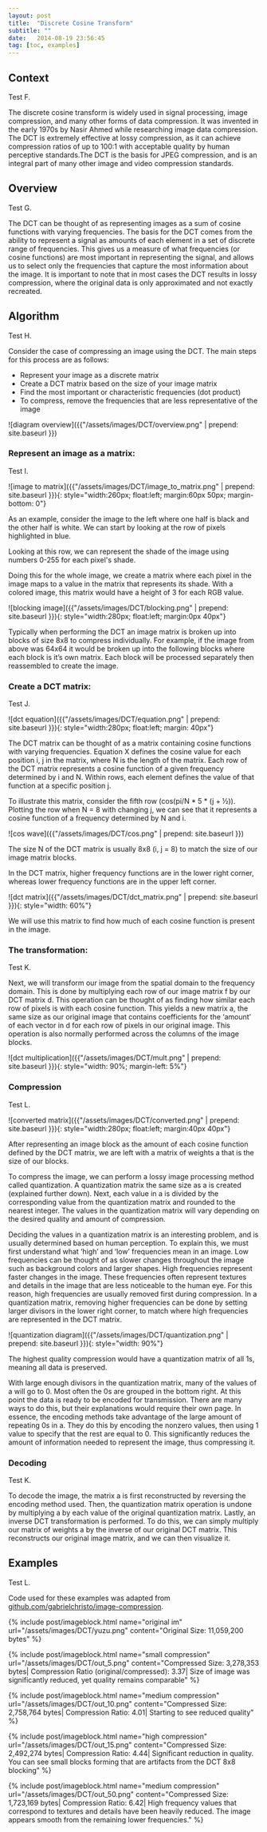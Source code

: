 ```yaml
---
layout: post
title:  "Discrete Cosine Transform"
subtitle: ""
date:   2014-08-19 23:56:45
tag: [toc, examples]
---
```


## Context

Test F.

The discrete cosine transform is widely used in signal processing, image compression, and many other forms of data compression. It was invented in the early 1970s by Nasir Ahmed while researching image data compression. The DCT is extremely effective at lossy compression, as it can achieve compression ratios of up to 100:1 with acceptable quality by human perceptive standards.The DCT is the basis for JPEG compression, and is an integral part of many other image and video compression standards.

## Overview

Test G.

The DCT can be thought of as representing images as a sum of cosine functions with varying frequencies. The basis for the DCT comes from the ability to represent a signal as amounts of each element in a set of discrete range of frequencies. This gives us a measure of what frequencies (or cosine functions) are most important in representing the signal, and allows us to  select only the frequencies that capture the most information about the image. It is important to note that in most cases the DCT results in lossy compression, where the original data is only approximated and not exactly recreated.

## Algorithm

Test H.

Consider the case of compressing an image using the DCT. The main steps for this process are as follows:

- Represent your image as a discrete matrix
- Create a DCT matrix based on the size of your image matrix
- Find the most important or characteristic frequencies (dot product)
- To compress, remove the frequencies that are less representative of the image

![diagram overview]({{"/assets/images/DCT/overview.png" | prepend: site.baseurl }})

### Represent an image as a matrix:

Test I.

![image to matrix]({{"/assets/images/DCT/image_to_matrix.png" | prepend: site.baseurl }}){: style="width:260px; float:left; margin:60px 50px; margin-bottom: 0"}

As an example, consider the image to the left where one half is black and the other half is white. We can start by looking at the row of pixels highlighted in blue.

Looking at this row, we can represent the shade of the image using numbers 0-255  for each pixel's shade. 

Doing this for the whole image, we create a matrix where each pixel in the image maps to a value in the matrix that represents its shade. With a colored image, this matrix would have a height of 3 for each RGB value. 
 
![blocking image]({{"/assets/images/DCT/blocking.png" | prepend: site.baseurl }}){: style="width:280px; float:left; margin:0px 40px"}

Typically when performing the DCT an image matrix is broken up into blocks of size 8x8 to compress individually. For example, if the image from above was 64x64 it would be broken up into the following blocks where each block is it’s own matrix. Each block will be processed separately then reassembled to create the image.

### Create a DCT matrix:

Test J.

![dct equation]({{"/assets/images/DCT/equation.png" | prepend: site.baseurl }}){: style="width:280px; float:left; margin: 40px"}

The DCT matrix can be thought of as a matrix containing cosine functions with varying frequencies. Equation X defines the cosine value for each position i, j in the matrix, where N is the length of the matrix. Each row of the DCT matrix represents a cosine function of a given frequency determined by i and N. Within rows, each element defines the value of that function at a specific position j.

To illustrate this matrix, consider the fifth row (cos(pi/N * 5 * (j + ½)). Plotting the row when N = 8 with changing j, we can see that it represents a cosine function of a frequency determined by N and i. 

![cos wave]({{"/assets/images/DCT/cos.png" | prepend: site.baseurl }})

The size N of the DCT matrix is usually 8x8 (i, j = 8) to match the size of our image matrix blocks.

In the DCT matrix, higher frequency functions are in the lower right corner, whereas lower frequency functions are in the upper left corner.

![dct matrix]({{"/assets/images/DCT/dct_matrix.png" | prepend: site.baseurl }}){: style="width: 60%"}

We will use this matrix to find how much of each cosine function is present in the image.

### The transformation:

Test K.

Next, we will transform our image from the spatial domain to the frequency domain. This is done by multiplying each row of our image matrix f by our DCT matrix d. This operation can be thought of as finding how similar each row of pixels is with each cosine function. This yields a new matrix a, the same size as our original image that contains coefficients for the ‘amount’ of each vector in d for each row of pixels in our original image. This operation is also normally performed across the columns of the image blocks. 

![dct multiplication]({{"/assets/images/DCT/mult.png" | prepend: site.baseurl }}){: style="width: 90%; margin-left: 5%"}

### Compression

Test L.

![converted matrix]({{"/assets/images/DCT/converted.png" | prepend: site.baseurl }}){: style="width:280px; float:left; margin:40px 40px"}

After representing an image block as the amount of each cosine function defined by the DCT matrix, we are left with a matrix of weights a that is the size of our blocks.

To compress the image, we can perform a lossy image processing method called quantization. A quantization matrix the same size as a is created (explained further down). Next, each value in a is divided by the corresponding value from the quantization matrix and rounded to the nearest integer. The values in the quantization matrix will vary depending on the desired quality and amount of compression.

Deciding the values in a quantization matrix is an interesting problem, and is usually determined based on human perception. To explain this, we must first understand what ‘high’ and ‘low’ frequencies mean in an image. Low frequencies can be thought of as slower changes throughout the image such as background colors and larger shapes. High frequencies represent faster changes in the image. These frequencies often represent textures and details in the image that are less noticeable to the human eye. For this reason, high frequencies are usually removed first during compression. In a quantization matrix, removing higher frequencies can be done by setting larger divisors in the lower right corner, to match where high frequencies are represented in the DCT matrix. 

![quantization diagram]({{"/assets/images/DCT/quantization.png" | prepend: site.baseurl }}){: style="width: 90%"}

The highest quality compression would have a quantization matrix of all 1s, meaning all data is preserved.

With large enough divisors in the quantization matrix, many of the values of a will go to 0. Most often the 0s are grouped in the bottom right. At this point the data is ready to be encoded for transmission. There are many ways to do this, but their explanations would require their own page. In essence, the encoding methods take advantage of the large amount of repeating 0s in a. They do this by encoding the nonzero values, then using 1 value to specify that the rest are equal to 0. This significantly reduces the amount of information needed to represent the image, thus compressing it.

### Decoding

Test K.

To decode the image, the matrix a is first reconstructed by reversing the encoding method used. Then, the quantization matrix operation is undone by multiplying a by each value of the original quantization matrix. Lastly, an inverse DCT transformation is performed. To do this, we can simply multiply our matrix of weights a by the inverse of our original DCT matrix. This reconstructs our original image matrix, and we can then visualize it.


## Examples

Test L.

Code used for these examples was adapted from [github.com/gabrielchristo/image-compression](https://github.com/gabrielchristo/image-compression).


{%
	include post/imageblock.html
	name="original im"
	url="/assets/images/DCT/yuzu.png"
	content="Original Size: 11,059,200 bytes"
%}

{%
	include post/imageblock.html
	name="small compression"
	url="/assets/images/DCT/out_5.png"
	content="Compressed Size: 3,278,353 bytes|
		 Compression Ratio (original/compressed): 3.37|
		 Size of image was significantly reduced, yet quality remains comparable"
%}

{%
	include post/imageblock.html
	name="medium compression"
	url="/assets/images/DCT/out_10.png"
	content="Compressed Size: 2,758,764 bytes|
		 Compression Ratio: 4.01|
		 Starting to see reduced quality"
%}

{%
	include post/imageblock.html
	name="high compression"
	url="/assets/images/DCT/out_15.png"
	content="Compressed Size: 2,492,274 bytes|
		 Compression Ratio: 4.44|
		 Significant reduction in quality. You can see small blocks forming that are artifacts from the DCT 8x8 blocking"
%}

{%
	include post/imageblock.html
	name="medium compression"
	url="/assets/images/DCT/out_50.png"
	content="Compressed Size: 1,723,169 bytes|
		 Compression Ratio: 6.42|
		 High frequency values that correspond to textures and details have been heavily reduced. The image appears smooth from the remaining lower frequencies."
%}





